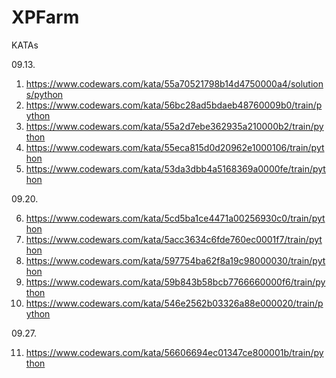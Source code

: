 # XPFarm
KATAs

09.13.
1. https://www.codewars.com/kata/55a70521798b14d4750000a4/solutions/python
2. https://www.codewars.com/kata/56bc28ad5bdaeb48760009b0/train/python
3. https://www.codewars.com/kata/55a2d7ebe362935a210000b2/train/python
4. https://www.codewars.com/kata/55eca815d0d20962e1000106/train/python
5. https://www.codewars.com/kata/53da3dbb4a5168369a0000fe/train/python

09.20.

6. https://www.codewars.com/kata/5cd5ba1ce4471a00256930c0/train/python
7. https://www.codewars.com/kata/5acc3634c6fde760ec0001f7/train/python
8. https://www.codewars.com/kata/597754ba62f8a19c98000030/train/python
9. https://www.codewars.com/kata/59b843b58bcb7766660000f6/train/python
10. https://www.codewars.com/kata/546e2562b03326a88e000020/train/python

09.27.

11. https://www.codewars.com/kata/56606694ec01347ce800001b/train/python
